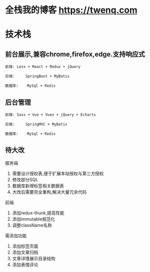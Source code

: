 # 全栈我的博客 https://twenq.com
# 技术栈
## 前台展示,兼容chrome,firefox,edge.支持响应式
	前端:	Less + React + Redux + jQuery

	后端: 	SpringBoot + MyBatis

	数据库:	MySql + Redis

## 后台管理
	前端:	Sass + Vue + Vuex + jQuery + Echarts

	后端: 	SpringMVC + MyBatis 

	数据库:	MySql + Redis
	
## 待大改
服务端  
1. 需要设计授权表,便于扩展本站授权与第三方授权
2. 修改部分SQL
3. 数据库新增标签相关数据表
4. 大改后需要完全重构,解决大量冗余代码

前端
1. 添加redux-thunk,提高性能
2. 添加immutable规范化
3. 调整className名称

需添加功能
1. 添加标签页面
2. 添加文章归档
3. 文章详情展示目录结构
4. 添加表情评论